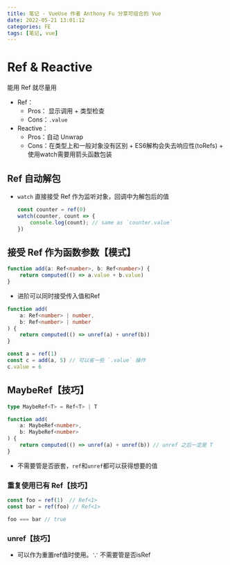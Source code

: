 ```yaml
---
title: 笔记 - VueUse 作者 Anthony Fu 分享可组合的 Vue
date: 2022-05-21 13:01:12
categories: FE
tags: [笔记, vue]
---
```


# Ref & Reactive
能用 Ref 就尽量用
- Ref：
	* Pros： 显示调用 + 类型检查
	* Cons：`.value`
- Reactive： 
	* Pros：自动 Unwrap
	* Cons：在类型上和一般对象没有区别 + ES6解构会失去响应性(toRefs) + 使用watch需要用箭头函数包装

## Ref 自动解包
- `watch` 直接接受 Ref 作为监听对象，回调中为解包后的值
	```js
	const counter = ref(0)
	watch(counter, count => {
		console.log(count); // same as `counter.value`
	})
	```

## 接受 Ref 作为函数参数【模式】
```ts
function add(a: Ref<number>, b: Ref<number>) {
	return computed(() => a.value + b.value)
}
```

- 进阶可以同时接受传入值和Ref
```ts
function add(
	a: Ref<number> | number,
	b: Ref<number> | number
) {
	return computed(() => unref(a) + unref(b))
}

const a = ref(1)
const c = add(a, 5) // 可以省一些 `.value` 操作
c.value = 6
```


## MaybeRef【技巧】

```ts
type MaybeRef<T> = Ref<T> | T

function add(
	a: MaybeRef<number>,
	b: MaybeRef<number>
) {
	return computed(() => unref(a) + unref(b)) // unref 之后一定是 T
}
```

- 不需要管是否嵌套，`ref`和`unref`都可以获得想要的值

### 重复使用已有 Ref【技巧】
```ts
const foo = ref(1)  // Ref<1>
const bar = ref(foo) // Ref<1>

foo === bar // true
```

### unref【技巧】
- 可以作为重置ref值时使用。∵ 不需要管是否isRef


